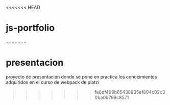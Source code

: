 <<<<<<< HEAD
# js-portfolio
=======
# presentacion
proyecto de presentacion donde se pone en practica los conocimientos adquiridos en el curso de webpack de platzi
>>>>>>> fe8df499b65438835ef804c02c30ba0b799c8571
